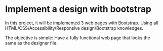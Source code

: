 # Implement a design with bootstrap

In this project, it will be implemented 3 web pages with Bootstrap. Using all HTML/CSS/Accessibility/Responsive design/Bootstrap knowledges. 

The objective is simple: Have a fully functional web page that looks the same as the designer file.
